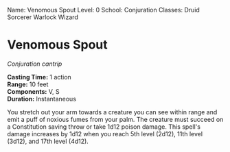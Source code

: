 Name: Venomous Spout
Level: 0
School: Conjuration
Classes: Druid
         Sorcerer
         Warlock
         Wizard

# Venomous Spout
_Conjuration cantrip_

**Casting Time:** 1 action    
**Range:** 10 feet    
**Components:** V, S    
**Duration:** Instantaneous 

You stretch out your arm towards a creature you can see within range and emit a puff of noxious fumes from your palm. The creature must succeed on a Constitution saving throw or take 1d12 poison damage.
This spell's damage increases by 1d12 when you reach 5th level (2d12), 11th level (3d12), and 17th level (4d12).